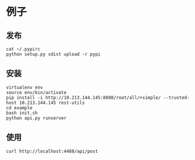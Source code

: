 # 例子

## 发布

    cat ~/.pypirc
    python setup.py sdist upload -r pypi

## 安装

    virtualenv env
    source env/bin/activate
    pip install -i http://10.213.144.145:8080/root/all/+simple/ --trusted-host 10.213.144.145 rest-utils
    cd example
    bash init.sh
    python api.py runserver
    
## 使用

    curl http://localhost:4488/api/post
